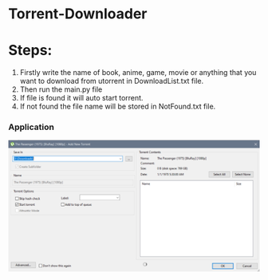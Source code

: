 # Torrent-Downloader

# Steps:
1. Firstly write the name of book, anime, game, movie or anything that you want to download from utorrent in DownloadList.txt file.
2. Then run the main.py file
3. If file is found it will auto start torrent.
4. If not found the file name will be stored in NotFound.txt file.

### Application
![](https://github.com/chirag-goel360/TorrentDownloader/blob/main/application.png)
